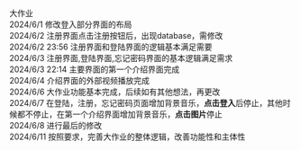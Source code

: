 大作业  
2024/6/1
修改登入部分界面的布局  
2024/6/2
注册界面点击注册按钮后，出现database，需修改  
2024/6/2 23:56
注册界面和登陆界面的逻辑基本满足需要  
2024/6/3
注册界面,登陆界面,忘记密码界面的基本逻辑满足需求  
2024/6/3 22:14
主要界面的第一个介绍界面完成  
2024/6/4
介绍界面的外部视频播放完成  
2024/6/6
大作业功能基本完成，后续如有其他想法，再更改  
2024/6/7
在登陆，注册，忘记密码页面增加背景音乐，**点击登入**后停止，其他时候都不停止，在第一个介绍界面增加背景音乐，**点击图片**停止  
2024/6/8
进行最后的修改  
2024/6/11
按照要求，完善大作业的整体逻辑，改善功能性和主体性




